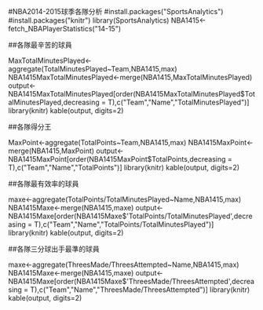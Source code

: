 #NBA2014-2015球季各隊分析
#install.packages("SportsAnalytics")
#install.packages("knitr")
library(SportsAnalytics)
NBA1415<-fetch_NBAPlayerStatistics("14-15")

##各隊最辛苦的球員

MaxTotalMinutesPlayed<-aggregate(TotalMinutesPlayed~Team,NBA1415,max)
NBA1415MaxTotalMinutesPlayed<-merge(NBA1415,MaxTotalMinutesPlayed)
output<-NBA1415MaxTotalMinutesPlayed[order(NBA1415MaxTotalMinutesPlayed$TotalMinutesPlayed,decreasing = T),c("Team","Name","TotalMinutesPlayed")]
library(knitr)
kable(output, digits=2)

##各隊得分王

MaxPoint<-aggregate(TotalPoints~Team,NBA1415,max)
NBA1415MaxPoint<-merge(NBA1415,MaxPoint)
output<-NBA1415MaxPoint[order(NBA1415MaxPoint$TotalPoints,decreasing = T),c("Team","Name","TotalPoints")]
library(knitr)
kable(output, digits=2)

##各隊最有效率的球員

maxe<-aggregate(TotalPoints/TotalMinutesPlayed~Name,NBA1415,max)
NBA1415Maxe<-merge(NBA1415,maxe)
output<-NBA1415Maxe[order(NBA1415Maxe$'TotalPoints/TotalMinutesPlayed',decreasing = T),c("Team","Name","TotalPoints/TotalMinutesPlayed")]
library(knitr)
kable(output, digits=2)

##各隊三分球出手最準的球員

maxe<-aggregate(ThreesMade/ThreesAttempted~Name,NBA1415,max)
NBA1415Maxe<-merge(NBA1415,maxe)
output<-NBA1415Maxe[order(NBA1415Maxe$'ThreesMade/ThreesAttempted',decreasing = T),c("Team","Name","ThreesMade/ThreesAttempted")]
library(knitr)
kable(output, digits=2)
